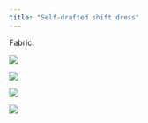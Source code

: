 ```yaml
---
title: "Self-drafted shift dress"
---
```


Fabric:

![](projects/attachments/DSCF7925.jpg)

![](projects/attachments/DSCF7921.jpg)

![](projects/attachments/DSCF7922.jpg)

![](projects/attachments/DSCF7905.jpg)